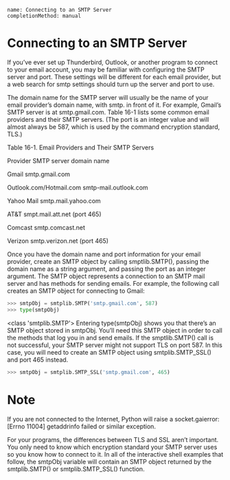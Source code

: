 ```ngMeta
name: Connecting to an SMTP Server
completionMethod: manual
```
# Connecting to an SMTP Server
If you’ve ever set up Thunderbird, Outlook, or another program to connect to your email account, you may be familiar with configuring the SMTP server and port. These settings will be different for each email provider, but a web search for <your provider> smtp settings should turn up the server and port to use.

The domain name for the SMTP server will usually be the name of your email provider’s domain name, with smtp. in front of it. For example, Gmail’s SMTP server is at smtp.gmail.com. Table 16-1 lists some common email providers and their SMTP servers. (The port is an integer value and will almost always be 587, which is used by the command encryption standard, TLS.)

Table 16-1. Email Providers and Their SMTP Servers

Provider 							SMTP server domain name

Gmail 								smtp.gmail.com

Outlook.com/Hotmail.com 			smtp-mail.outlook.com

Yahoo Mail 							smtp.mail.yahoo.com

AT&T 								smpt.mail.att.net (port 465)

Comcast 							smtp.comcast.net

Verizon								smtp.verizon.net (port 465)

Once you have the domain name and port information for your email provider, create an SMTP object by calling smptlib.SMTP(), passing the domain name as a string argument, and passing the port as an integer argument. The SMTP object represents a connection to an SMTP mail server and has methods for sending emails. For example, the following call creates an SMTP object for connecting to Gmail:
```python
>>> smtpObj = smtplib.SMTP('smtp.gmail.com', 587)
>>> type(smtpObj)
```
<class 'smtplib.SMTP'>
Entering type(smtpObj) shows you that there’s an SMTP object stored in smtpObj. You’ll need this SMTP object in order to call the methods that log you in and send emails. If the smptlib.SMTP() call is not successful, your SMTP server might not support TLS on port 587. In this case, you will need to create an SMTP object using smtplib.SMTP_SSL() and port 465 instead.

```python
>>> smtpObj = smtplib.SMTP_SSL('smtp.gmail.com', 465)
```
# Note
If you are not connected to the Internet, Python will raise a socket.gaierror: [Errno 11004] getaddrinfo failed or similar exception.

For your programs, the differences between TLS and SSL aren’t important. You only need to know which encryption standard your SMTP server uses so you know how to connect to it. In all of the interactive shell examples that follow, the smtpObj variable will contain an SMTP object returned by the smtplib.SMTP() or smtplib.SMTP_SSL() function.
